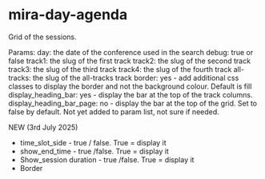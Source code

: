 # mira-day-agenda
Grid of the sessions. 

  Params:
  day: the date of the conference used in the search
  debug: true or false
  track1: the slug of the first track
  track2: the slug of the second track
  track3: the slug of the third track
  track4: the slug of the fourth track
  all-tracks: the slug of the all-tracks track
  border: yes - add additional css classes to display the border and not the background colour. Default is fill
  display_heading_bar: yes - display the bar at the top of the track columns. 
  display_heading_bar_page: no - display the bar at the top of the grid. Set to false by default. Not yet added to param list, not sure if needed.
  
  NEW (3rd July 2025)
  - time_slot_side - true / false. True = display it
   - show_end_time - true /false. True = display it
   - Show_session duration - true /false. True = display it
   - Border 